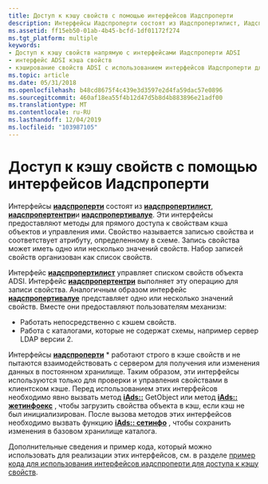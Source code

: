 ```yaml
---
title: Доступ к кэшу свойств с помощью интерфейсов Иадспроперти
description: Интерфейсы Иадспроперти состоят из Иадспропертилист, Иадспропертентри и Иадспропертивалуе.
ms.assetid: ff15eb50-01ab-4b45-bcfd-1df01172f274
ms.tgt_platform: multiple
keywords:
- Доступ к кэшу свойств напрямую с интерфейсами Иадспроперти ADSI
- интерфейс ADSI кэша свойств
- кэширование свойств ADSI с использованием интерфейсов Иадспроперти для доступа к кэшу свойств
ms.topic: article
ms.date: 05/31/2018
ms.openlocfilehash: b48cd8675f4c439e3d3597e2d4fa59dac57e0896
ms.sourcegitcommit: 460af18ea55f4b12d47d5b8d4b883896e21adf00
ms.translationtype: MT
ms.contentlocale: ru-RU
ms.lasthandoff: 12/04/2019
ms.locfileid: "103987105"
---
```

# <a name="accessing-property-cache-with-iadsproperty-interfaces"></a>Доступ к кэшу свойств с помощью интерфейсов Иадспроперти

Интерфейсы [**иадспроперти**](/windows/desktop/api/Iads/nn-iads-iadsproperty) состоят из [**иадспропертилист**](/windows/desktop/api/Iads/nn-iads-iadspropertylist), [**иадспропертентри**](/windows/desktop/api/Iads/nn-iads-iadspropertyentry)и [**иадспропертивалуе**](/windows/desktop/api/Iads/nn-iads-iadspropertyvalue). Эти интерфейсы предоставляют методы для прямого доступа к свойствам кэша объектов и управления ими. Свойство называется записью свойства и соответствует атрибуту, определенному в схеме. Запись свойства может иметь одно или несколько значений свойств. Набор записей свойств организован как список свойств.

Интерфейс [**иадспропертилист**](/windows/desktop/api/Iads/nn-iads-iadspropertylist) управляет списком свойств объекта ADSI. Интерфейс [**иадспропертентри**](/windows/desktop/api/Iads/nn-iads-iadspropertyentry) выполняет эту операцию для записи свойства. Аналогичным образом интерфейс [**иадспропертивалуе**](/windows/desktop/api/Iads/nn-iads-iadspropertyvalue) представляет одно или несколько значений свойств. Вместе они предоставляют пользователям механизм:

-   Работать непосредственно с кэшем свойств.
-   Работа с каталогами, которые не содержат схемы, например сервер LDAP версии 2.

Интерфейсы [**иадспроперти**](/windows/desktop/api/Iads/nn-iads-iadsproperty) \* работают строго в кэше свойств и не пытаются взаимодействовать с сервером для получения или изменения данных в постоянном хранилище. Таким образом, эти интерфейсы используются только для проверки и управления свойствами в клиентском кэше. Перед использованием этих интерфейсов необходимо явно вызвать метод [**iAds::**](/windows/desktop/api/Iads/nf-iads-iads-getinfo) GetObject или метод [**iAds:: жетинфоекс**](/windows/desktop/api/Iads/nf-iads-iads-getinfoex) , чтобы загрузить свойства объекта в кэш, если кэш не был инициализирован. После вызова методов этих интерфейсов необходимо вызвать функцию [**iAds:: сетинфо**](/windows/desktop/api/Iads/nf-iads-iads-setinfo) , чтобы сохранить изменения в базовом хранилище каталога.

Дополнительные сведения и пример кода, который можно использовать для реализации этих интерфейсов, см. в разделе [пример кода для использования интерфейсов иадспроперти для доступа к кэшу свойств](example-code-for-using-iadsproperty-interfaces-to-access-the-property-cache.md).

 

 




